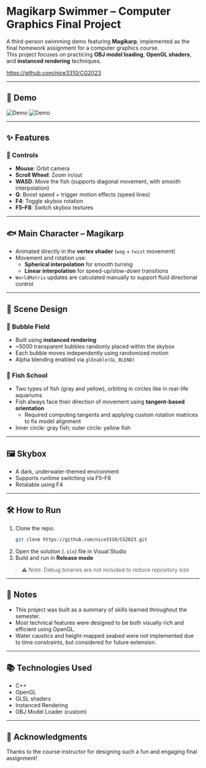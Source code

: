 
# Magikarp Swimmer – Computer Graphics Final Project

A third-person swimming demo featuring **Magikarp**, implemented as the final homework assignment for a computer graphics course.  
This project focuses on practicing **OBJ model loading**, **OpenGL shaders**, and **instanced rendering** techniques.

https://github.com/nice3310/CG2023

---

## 🎥 Demo

![Demo](assets/normal.gif)
![Demo](assets/sprint.gif)

---

## ✨ Features

### 🔧 Controls
- **Mouse**: Orbit camera
- **Scroll Wheel**: Zoom in/out
- **WASD**: Move the fish (supports diagonal movement, with smooth interpolation)
- **Q**: Boost speed + trigger motion effects (speed lines)
- **F4**: Toggle skybox rotation
- **F5–F8**: Switch skybox textures

---

## 🐟 Main Character – Magikarp
- Animated directly in the **vertex shader** (`wag` + `twist` movement)
- Movement and rotation use:
  - **Spherical interpolation** for smooth turning
  - **Linear interpolation** for speed-up/slow-down transitions
- `WorldMatrix` updates are calculated manually to support fluid directional control

---

## 🌊 Scene Design

### 🫧 Bubble Field
- Built using **instanced rendering**
- ~5000 transparent bubbles randomly placed within the skybox
- Each bubble moves independently using randomized motion
- Alpha blending enabled via `glEnable(GL_BLEND)`

### 🐠 Fish School
- Two types of fish (gray and yellow), orbiting in circles like in real-life aquariums
- Fish always face their direction of movement using **tangent-based orientation**
  - Required computing tangents and applying custom rotation matrices to fix model alignment
- Inner circle: gray fish; outer circle: yellow fish

---

## 🖼️ Skybox
- A dark, underwater-themed environment
- Supports runtime switching via F5–F8
- Rotatable using F4

---

## 🛠️ How to Run

1. Clone the repo:
   ```bash
   git clone https://github.com/nice3310/CG2023.git
   ```
2. Open the solution (`.sln`) file in Visual Studio
3. Build and run in **Release mode**

> ⚠️ Note: Debug binaries are not included to reduce repository size

---

## 📝 Notes

- This project was built as a summary of skills learned throughout the semester.
- Most technical features were designed to be both visually rich and efficient using OpenGL.
- Water caustics and height-mapped seabed were not implemented due to time constraints, but considered for future extension.

---

## 📚 Technologies Used

- C++
- OpenGL
- GLSL shaders
- Instanced Rendering
- OBJ Model Loader (custom)

---

## 🙏 Acknowledgments

Thanks to the course instructor for designing such a fun and engaging final assignment!

